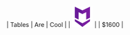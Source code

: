 
| Tables        | Are           | Cool  |
| ![alt text](https://github.com/adam-p/markdown-here/raw/master/src/common/images/icon48.png "Logo Title Text 1")     |  | $1600 |
